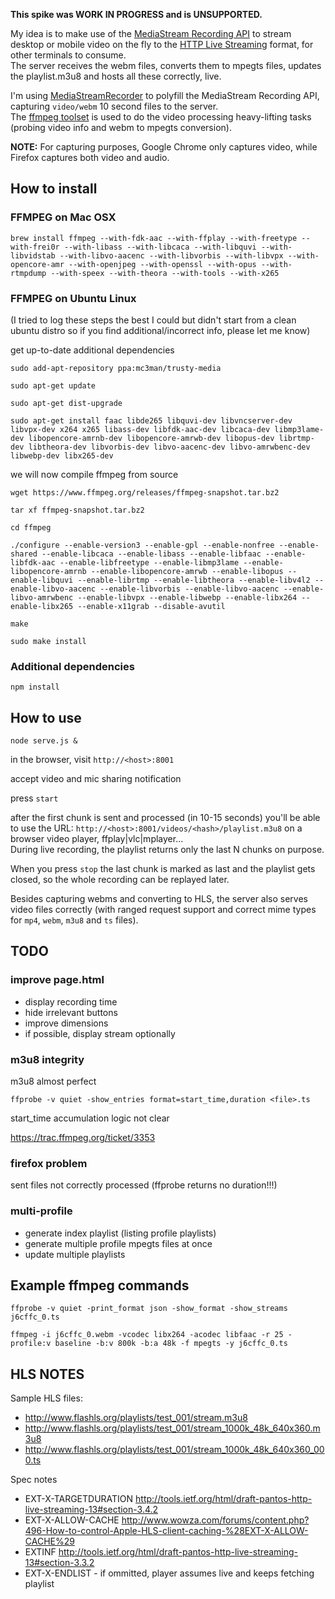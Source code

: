 **This spike was WORK IN PROGRESS and is UNSUPPORTED.**

My idea is to make use of the [MediaStream Recording API](http://www.w3.org/TR/mediastream-recording/)
to stream desktop or mobile video on the fly to the [HTTP Live Streaming](https://developer.apple.com/streaming/) format,
for other terminals to consume.  
The server receives the webm files, converts them to mpegts files, updates the playlist.m3u8 and hosts all these correctly, live.

I'm using [MediaStreamRecorder](https://github.com/streamproc/MediaStreamRecorder) to polyfill the MediaStream Recording API,
capturing `video/webm` 10 second files to the server.  
The [ffmpeg toolset](https://www.ffmpeg.org/) is used to do the video processing heavy-lifting tasks (probing video info and webm to mpegts conversion).

**NOTE:** For capturing purposes, Google Chrome only captures video, while Firefox captures both video and audio.



## How to install


### FFMPEG on Mac OSX

	brew install ffmpeg --with-fdk-aac --with-ffplay --with-freetype --with-frei0r --with-libass --with-libcaca --with-libquvi --with-libvidstab --with-libvo-aacenc --with-libvorbis --with-libvpx --with-opencore-amr --with-openjpeg --with-openssl --with-opus --with-rtmpdump --with-speex --with-theora --with-tools --with-x265


### FFMPEG on Ubuntu Linux

(I tried to log these steps the best I could but didn't start from a clean ubuntu distro so if you find additional/incorrect info, please let me know)

get up-to-date additional dependencies

	sudo add-apt-repository ppa:mc3man/trusty-media

	sudo apt-get update

	sudo apt-get dist-upgrade

	sudo apt-get install faac libde265 libquvi-dev libvncserver-dev libvpx-dev x264 x265 libass-dev libfdk-aac-dev libcaca-dev libmp3lame-dev libopencore-amrnb-dev libopencore-amrwb-dev libopus-dev librtmp-dev libtheora-dev libvorbis-dev libvo-aacenc-dev libvo-amrwbenc-dev libwebp-dev libx265-dev

we will now compile ffmpeg from source

	wget https://www.ffmpeg.org/releases/ffmpeg-snapshot.tar.bz2

	tar xf ffmpeg-snapshot.tar.bz2

	cd ffmpeg

	./configure --enable-version3 --enable-gpl --enable-nonfree --enable-shared --enable-libcaca --enable-libass --enable-libfaac --enable-libfdk-aac --enable-libfreetype --enable-libmp3lame --enable-libopencore-amrnb --enable-libopencore-amrwb --enable-libopus --enable-libquvi --enable-librtmp --enable-libtheora --enable-libv4l2 --enable-libvo-aacenc --enable-libvorbis --enable-libvo-aacenc --enable-libvo-amrwbenc --enable-libvpx --enable-libwebp --enable-libx264 --enable-libx265 --enable-x11grab --disable-avutil

	make

	sudo make install


### Additional dependencies

	npm install



## How to use

	node serve.js &

in the browser, visit `http://<host>:8001`

accept video and mic sharing notification

press `start`

after the first chunk is sent and processed (in 10-15 seconds)
you'll be able to use the URL:
`http://<host>:8001/videos/<hash>/playlist.m3u8`
on a browser video player, ffplay|vlc|mplayer...  
During live recording, the playlist returns only the last N chunks on purpose.

When you press `stop` the last chunk is marked as last and
the playlist gets closed, so the whole recording can be replayed later.

Besides capturing webms and converting to HLS,
the server also serves video files correctly
(with ranged request support and correct mime types for `mp4`, `webm`, `m3u8` and `ts` files).



## TODO


### improve page.html

* display recording time
* hide irrelevant buttons
* improve dimensions
* if possible, display stream optionally


### m3u8 integrity

m3u8 almost perfect

	ffprobe -v quiet -show_entries format=start_time,duration <file>.ts

start_time accumulation logic not clear

https://trac.ffmpeg.org/ticket/3353


### firefox problem

sent files not correctly processed (ffprobe returns no duration!!!)


### multi-profile

* generate index playlist (listing profile playlists)
* generate multiple profile mpegts files at once
* update multiple playlists



## Example ffmpeg commands

	ffprobe -v quiet -print_format json -show_format -show_streams j6cffc_0.ts

	ffmpeg -i j6cffc_0.webm -vcodec libx264 -acodec libfaac -r 25 -profile:v baseline -b:v 800k -b:a 48k -f mpegts -y j6cffc_0.ts



## HLS NOTES

Sample HLS files:

* http://www.flashls.org/playlists/test_001/stream.m3u8
* http://www.flashls.org/playlists/test_001/stream_1000k_48k_640x360.m3u8
* http://www.flashls.org/playlists/test_001/stream_1000k_48k_640x360_000.ts


Spec notes

* EXT-X-TARGETDURATION http://tools.ietf.org/html/draft-pantos-http-live-streaming-13#section-3.4.2
* EXT-X-ALLOW-CACHE http://www.wowza.com/forums/content.php?496-How-to-control-Apple-HLS-client-caching-%28EXT-X-ALLOW-CACHE%29
* EXTINF http://tools.ietf.org/html/draft-pantos-http-live-streaming-13#section-3.3.2
* EXT-X-ENDLIST - if ommitted, player assumes live and keeps fetching playlist

